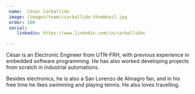 ```yaml
---
 name:  César Carballido
 image: /images/team/ccarballido-thumbnail.jpg
 order: 100
 social:
    linkedin: https://www.linkedin.com/in/carballidoc

---
```


César is an Electronic Engineer from UTN-FRH, with previous experience in embedded software
programming. He has also worked developing projects from scratch in industrial automations.

Besides electronics, he is also a San Lorenzo de Almagro fan, and in his free time he likes
swimming and playing tennis. He also loves travelling.